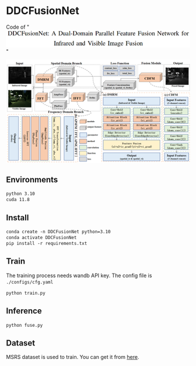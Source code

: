 # DDCFusionNet

Code of "![](./topic.png)"


![](./DDCFusionNet.png)


## Environments

```
python 3.10
cuda 11.8
```

## Install

```
conda create -n DDCFusionNet python=3.10
conda activate DDCFusionNet
pip install -r requirements.txt
```

## Train

The training process needs wandb API key.
The config file is `./configs/cfg.yaml`

```
python train.py
```

## Inference

```
python fuse.py
```

## Dataset

MSRS dataset is used to train. You can get it from [here](https://pan.baidu.com/s/1IrlqjmyvwWe5OHZEiiAtTA?pwd=e6yg).
